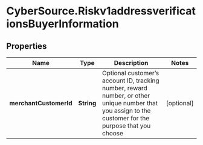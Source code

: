 # CyberSource.Riskv1addressverificationsBuyerInformation

## Properties
Name | Type | Description | Notes
------------ | ------------- | ------------- | -------------
**merchantCustomerId** | **String** | Optional customer’s account ID, tracking number, reward number, or other unique number that you assign to the customer for the purpose that you choose  | [optional] 


